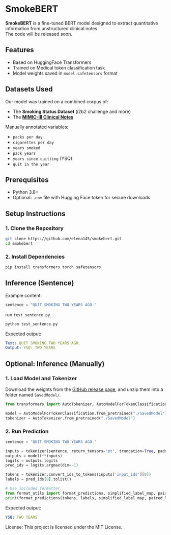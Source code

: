 # SmokeBERT
**SmokeBERT** is a fine-tuned BERT model designed to extract quantitative information from unstructured clinical notes. \
The code will be released soon.

## Features
- Based on HuggingFace Transformers
- Trained on Medical token classification task
- Model weights saved in `model.safetensors` format

## Datasets Used

Our model was trained on a combined corpus of:
- The **Smoking Status Dataset**  (i2b2 challenge and more)
- The [**MIMIC-III Clinical Notes** ](https://physionet.org/content/mimiciii/1.4/)

Manually annotated variables:
- `packs per day`
- `cigarettes per day`
- `years smoked`
- `pack years`
- `years since quitting` (YSQ)
- `quit in the year`


## Prerequisites

- Python 3.8+
- Optional: `.env` file with Hugging Face token for secure downloads


## Setup Instructions

### 1. Clone the Repository

```bash
git clone https://github.com/elena145/smokebert.git
cd smokebert
```

### 2. Install Dependencies

```bash
pip install transformers torch safetensors
```

## Inference (Sentence)

Example content:

```python
sentence = "QUIT SMOKING TWO YEARS AGO."
```

run `test_sentence.py`.
```bash
python test_sentence.py
```

Expected output: 
```yaml
Text: QUIT SMOKING TWO YEARS AGO.
Output: YSQ: TWO YEARS
```

## Optional: Inference (Manually)

### 1. Load Model and Tokenizer 

Download the weights from the [GitHub release page](https://github.com/Elena145/SmokeBERT/releases), and unzip them into a folder named `SavedModel/`.

```python
from transformers import AutoTokenizer, AutoModelForTokenClassification

model = AutoModelForTokenClassification.from_pretrained("./SavedModel")
tokenizer = AutoTokenizer.from_pretrained("./SavedModel")
```

### 2. Run Prediction
```python
sentence = "QUIT SMOKING TWO YEARS AGO."

inputs = tokenizer(sentence, return_tensors="pt", truncation=True, padding=True)
outputs = model(**inputs)
logits = outputs.logits
pred_ids = logits.argmax(dim=-1)

tokens = tokenizer.convert_ids_to_tokens(inputs['input_ids'][0])
labels = pred_ids[0].tolist()

# Use included formatter
from format_utils import format_predictions, simplified_label_map, paired_labels
print(format_predictions(tokens, labels, simplified_label_map, paired_labels))
```

Expected output: 
```yaml
YSQ: TWO YEARS
```



License: This project is licensed under the MIT License.

